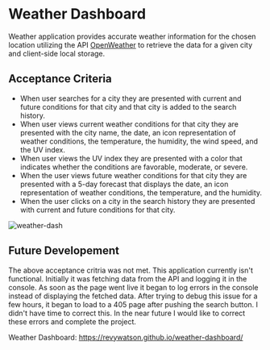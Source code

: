 # Weather Dashboard
Weather application provides accurate weather information for the chosen location utilizing the API [OpenWeather](https://openweathermap.org/api) to retrieve the data for a given city and client-side local storage.

## Acceptance Criteria
* When user searches for a city they are presented with current and future conditions for that city and that city is added to the search history.
* When user views current weather conditions for that city they are presented with the city name, the date, an icon representation of weather conditions, the temperature, the humidity, the wind speed, and the UV index.
* When user views the UV index they are presented with a color that indicates whether the conditions are favorable, moderate, or severe.
* When the user views future weather conditions for that city they are presented with a 5-day forecast that displays the date, an icon representation of weather conditions, the temperature, and the humidity.
* When the user clicks on a city in the search history they are presented with current and future conditions for that city.

![weather-dash](https://user-images.githubusercontent.com/76264693/110224767-82de1800-7eac-11eb-9b31-b156706e17db.png)

## Future Developement
The above acceptance critria was not met. This application currently isn't functional. Initially it was fetching data from the API and logging it in the console. As soon as the page went live it began to log errors in the console instead of displaying the fetched data. After trying to debug this issue for a few hours, it began to load to a 405 page after pushing the search button. I didn't have time to correct this. In the near future I would like to correct these errors and complete the project.

Weather Dashboard: https://revywatson.github.io/weather-dashboard/

